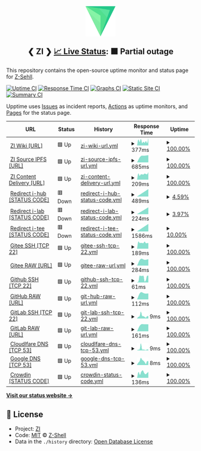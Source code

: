 <h2 align="center">
  <a href="https://github.com/z-shell/zi">
    <img src="https://github.com/z-shell/zi/raw/main/docs/images/logo.svg" alt="Logo" width="80" height="80" />
  </a>

❮ ZI ❯ [📈 Live Status](https://z-shell.github.io/status): <!--live status--> **🟧 Partial outage**

</h2>

This repository contains the open-source uptime monitor and status page for [Z-Sehll](https://github.com/z-shell).

[![Uptime CI](https://github.com/z-shell/status/workflows/Uptime%20CI/badge.svg)](https://github.com/z-shell/status/actions?query=workflow%3A%22Uptime+CI%22)
[![Response Time CI](https://github.com/z-shell/status/workflows/Response%20Time%20CI/badge.svg)](https://github.com/z-shell/status/actions?query=workflow%3A%22Response+Time+CI%22)
[![Graphs CI](https://github.com/z-shell/status/workflows/Graphs%20CI/badge.svg)](https://github.com/z-shell/status/actions?query=workflow%3A%22Graphs+CI%22)
[![Static Site CI](https://github.com/z-shell/status/workflows/Static%20Site%20CI/badge.svg)](https://github.com/z-shell/status/actions?query=workflow%3A%22Static+Site+CI%22)
[![Summary CI](https://github.com/z-shell/status/workflows/Summary%20CI/badge.svg)](https://github.com/z-shell/uptime-status/actions?query=workflow%3A%22Summary+CI%22)

Upptime uses [Issues](https://github.com/z-shell/status/issues) as incident reports, [Actions](https://github.com/z-shell/status/actions) as uptime monitors, and [Pages](https://status.zshell.dev) for the status page.

<!--start: status pages-->
<!-- This summary is generated by Upptime (https://github.com/upptime/upptime) -->
<!-- Do not edit this manually, your changes will be overwritten -->
<!-- prettier-ignore -->
| URL | Status | History | Response Time | Uptime |
| --- | ------ | ------- | ------------- | ------ |
| <img alt="" src="https://favicons.githubusercontent.com/z-shell.pages.dev" height="13"> [ZI Wiki [URL]](https://z-shell.pages.dev) | 🟩 Up | [zi-wiki-url.yml](https://github.com/z-shell/status/commits/HEAD/history/zi-wiki-url.yml) | <details><summary><img alt="Response time graph" src="./graphs/zi-wiki-url/response-time-week.png" height="20"> 377ms</summary><br><a href="https://status.zshell.dev/history/zi-wiki-url"><img alt="Response time 377" src="https://img.shields.io/endpoint?url=https%3A%2F%2Fraw.githubusercontent.com%2Fz-shell%2Fstatus%2FHEAD%2Fapi%2Fzi-wiki-url%2Fresponse-time.json"></a><br><a href="https://status.zshell.dev/history/zi-wiki-url"><img alt="24-hour response time 377" src="https://img.shields.io/endpoint?url=https%3A%2F%2Fraw.githubusercontent.com%2Fz-shell%2Fstatus%2FHEAD%2Fapi%2Fzi-wiki-url%2Fresponse-time-day.json"></a><br><a href="https://status.zshell.dev/history/zi-wiki-url"><img alt="7-day response time 377" src="https://img.shields.io/endpoint?url=https%3A%2F%2Fraw.githubusercontent.com%2Fz-shell%2Fstatus%2FHEAD%2Fapi%2Fzi-wiki-url%2Fresponse-time-week.json"></a><br><a href="https://status.zshell.dev/history/zi-wiki-url"><img alt="30-day response time 377" src="https://img.shields.io/endpoint?url=https%3A%2F%2Fraw.githubusercontent.com%2Fz-shell%2Fstatus%2FHEAD%2Fapi%2Fzi-wiki-url%2Fresponse-time-month.json"></a><br><a href="https://status.zshell.dev/history/zi-wiki-url"><img alt="1-year response time 377" src="https://img.shields.io/endpoint?url=https%3A%2F%2Fraw.githubusercontent.com%2Fz-shell%2Fstatus%2FHEAD%2Fapi%2Fzi-wiki-url%2Fresponse-time-year.json"></a></details> | <details><summary><a href="https://status.zshell.dev/history/zi-wiki-url">100.00%</a></summary><a href="https://status.zshell.dev/history/zi-wiki-url"><img alt="All-time uptime 100.00%" src="https://img.shields.io/endpoint?url=https%3A%2F%2Fraw.githubusercontent.com%2Fz-shell%2Fstatus%2FHEAD%2Fapi%2Fzi-wiki-url%2Fuptime.json"></a><br><a href="https://status.zshell.dev/history/zi-wiki-url"><img alt="24-hour uptime 100.00%" src="https://img.shields.io/endpoint?url=https%3A%2F%2Fraw.githubusercontent.com%2Fz-shell%2Fstatus%2FHEAD%2Fapi%2Fzi-wiki-url%2Fuptime-day.json"></a><br><a href="https://status.zshell.dev/history/zi-wiki-url"><img alt="7-day uptime 100.00%" src="https://img.shields.io/endpoint?url=https%3A%2F%2Fraw.githubusercontent.com%2Fz-shell%2Fstatus%2FHEAD%2Fapi%2Fzi-wiki-url%2Fuptime-week.json"></a><br><a href="https://status.zshell.dev/history/zi-wiki-url"><img alt="30-day uptime 100.00%" src="https://img.shields.io/endpoint?url=https%3A%2F%2Fraw.githubusercontent.com%2Fz-shell%2Fstatus%2FHEAD%2Fapi%2Fzi-wiki-url%2Fuptime-month.json"></a><br><a href="https://status.zshell.dev/history/zi-wiki-url"><img alt="1-year uptime 100.00%" src="https://img.shields.io/endpoint?url=https%3A%2F%2Fraw.githubusercontent.com%2Fz-shell%2Fstatus%2FHEAD%2Fapi%2Fzi-wiki-url%2Fuptime-year.json"></a></details>
| <img alt="" src="https://favicons.githubusercontent.com/zi-src.on.fleek.co" height="13"> [ZI Source IPFS [URL]](https://zi-src.on.fleek.co) | 🟩 Up | [zi-source-ipfs-url.yml](https://github.com/z-shell/status/commits/HEAD/history/zi-source-ipfs-url.yml) | <details><summary><img alt="Response time graph" src="./graphs/zi-source-ipfs-url/response-time-week.png" height="20"> 685ms</summary><br><a href="https://status.zshell.dev/history/zi-source-ipfs-url"><img alt="Response time 685" src="https://img.shields.io/endpoint?url=https%3A%2F%2Fraw.githubusercontent.com%2Fz-shell%2Fstatus%2FHEAD%2Fapi%2Fzi-source-ipfs-url%2Fresponse-time.json"></a><br><a href="https://status.zshell.dev/history/zi-source-ipfs-url"><img alt="24-hour response time 685" src="https://img.shields.io/endpoint?url=https%3A%2F%2Fraw.githubusercontent.com%2Fz-shell%2Fstatus%2FHEAD%2Fapi%2Fzi-source-ipfs-url%2Fresponse-time-day.json"></a><br><a href="https://status.zshell.dev/history/zi-source-ipfs-url"><img alt="7-day response time 685" src="https://img.shields.io/endpoint?url=https%3A%2F%2Fraw.githubusercontent.com%2Fz-shell%2Fstatus%2FHEAD%2Fapi%2Fzi-source-ipfs-url%2Fresponse-time-week.json"></a><br><a href="https://status.zshell.dev/history/zi-source-ipfs-url"><img alt="30-day response time 685" src="https://img.shields.io/endpoint?url=https%3A%2F%2Fraw.githubusercontent.com%2Fz-shell%2Fstatus%2FHEAD%2Fapi%2Fzi-source-ipfs-url%2Fresponse-time-month.json"></a><br><a href="https://status.zshell.dev/history/zi-source-ipfs-url"><img alt="1-year response time 685" src="https://img.shields.io/endpoint?url=https%3A%2F%2Fraw.githubusercontent.com%2Fz-shell%2Fstatus%2FHEAD%2Fapi%2Fzi-source-ipfs-url%2Fresponse-time-year.json"></a></details> | <details><summary><a href="https://status.zshell.dev/history/zi-source-ipfs-url">100.00%</a></summary><a href="https://status.zshell.dev/history/zi-source-ipfs-url"><img alt="All-time uptime 100.00%" src="https://img.shields.io/endpoint?url=https%3A%2F%2Fraw.githubusercontent.com%2Fz-shell%2Fstatus%2FHEAD%2Fapi%2Fzi-source-ipfs-url%2Fuptime.json"></a><br><a href="https://status.zshell.dev/history/zi-source-ipfs-url"><img alt="24-hour uptime 100.00%" src="https://img.shields.io/endpoint?url=https%3A%2F%2Fraw.githubusercontent.com%2Fz-shell%2Fstatus%2FHEAD%2Fapi%2Fzi-source-ipfs-url%2Fuptime-day.json"></a><br><a href="https://status.zshell.dev/history/zi-source-ipfs-url"><img alt="7-day uptime 100.00%" src="https://img.shields.io/endpoint?url=https%3A%2F%2Fraw.githubusercontent.com%2Fz-shell%2Fstatus%2FHEAD%2Fapi%2Fzi-source-ipfs-url%2Fuptime-week.json"></a><br><a href="https://status.zshell.dev/history/zi-source-ipfs-url"><img alt="30-day uptime 100.00%" src="https://img.shields.io/endpoint?url=https%3A%2F%2Fraw.githubusercontent.com%2Fz-shell%2Fstatus%2FHEAD%2Fapi%2Fzi-source-ipfs-url%2Fuptime-month.json"></a><br><a href="https://status.zshell.dev/history/zi-source-ipfs-url"><img alt="1-year uptime 100.00%" src="https://img.shields.io/endpoint?url=https%3A%2F%2Fraw.githubusercontent.com%2Fz-shell%2Fstatus%2FHEAD%2Fapi%2Fzi-source-ipfs-url%2Fuptime-year.json"></a></details>
| <img alt="" src="https://favicons.githubusercontent.com/cdn.digitalclouds.dev" height="13"> [ZI Content Delivery [URL]](https://cdn.digitalclouds.dev/fa/js/all.js) | 🟩 Up | [zi-content-delivery-url.yml](https://github.com/z-shell/status/commits/HEAD/history/zi-content-delivery-url.yml) | <details><summary><img alt="Response time graph" src="./graphs/zi-content-delivery-url/response-time-week.png" height="20"> 209ms</summary><br><a href="https://status.zshell.dev/history/zi-content-delivery-url"><img alt="Response time 209" src="https://img.shields.io/endpoint?url=https%3A%2F%2Fraw.githubusercontent.com%2Fz-shell%2Fstatus%2FHEAD%2Fapi%2Fzi-content-delivery-url%2Fresponse-time.json"></a><br><a href="https://status.zshell.dev/history/zi-content-delivery-url"><img alt="24-hour response time 209" src="https://img.shields.io/endpoint?url=https%3A%2F%2Fraw.githubusercontent.com%2Fz-shell%2Fstatus%2FHEAD%2Fapi%2Fzi-content-delivery-url%2Fresponse-time-day.json"></a><br><a href="https://status.zshell.dev/history/zi-content-delivery-url"><img alt="7-day response time 209" src="https://img.shields.io/endpoint?url=https%3A%2F%2Fraw.githubusercontent.com%2Fz-shell%2Fstatus%2FHEAD%2Fapi%2Fzi-content-delivery-url%2Fresponse-time-week.json"></a><br><a href="https://status.zshell.dev/history/zi-content-delivery-url"><img alt="30-day response time 209" src="https://img.shields.io/endpoint?url=https%3A%2F%2Fraw.githubusercontent.com%2Fz-shell%2Fstatus%2FHEAD%2Fapi%2Fzi-content-delivery-url%2Fresponse-time-month.json"></a><br><a href="https://status.zshell.dev/history/zi-content-delivery-url"><img alt="1-year response time 209" src="https://img.shields.io/endpoint?url=https%3A%2F%2Fraw.githubusercontent.com%2Fz-shell%2Fstatus%2FHEAD%2Fapi%2Fzi-content-delivery-url%2Fresponse-time-year.json"></a></details> | <details><summary><a href="https://status.zshell.dev/history/zi-content-delivery-url">100.00%</a></summary><a href="https://status.zshell.dev/history/zi-content-delivery-url"><img alt="All-time uptime 100.00%" src="https://img.shields.io/endpoint?url=https%3A%2F%2Fraw.githubusercontent.com%2Fz-shell%2Fstatus%2FHEAD%2Fapi%2Fzi-content-delivery-url%2Fuptime.json"></a><br><a href="https://status.zshell.dev/history/zi-content-delivery-url"><img alt="24-hour uptime 100.00%" src="https://img.shields.io/endpoint?url=https%3A%2F%2Fraw.githubusercontent.com%2Fz-shell%2Fstatus%2FHEAD%2Fapi%2Fzi-content-delivery-url%2Fuptime-day.json"></a><br><a href="https://status.zshell.dev/history/zi-content-delivery-url"><img alt="7-day uptime 100.00%" src="https://img.shields.io/endpoint?url=https%3A%2F%2Fraw.githubusercontent.com%2Fz-shell%2Fstatus%2FHEAD%2Fapi%2Fzi-content-delivery-url%2Fuptime-week.json"></a><br><a href="https://status.zshell.dev/history/zi-content-delivery-url"><img alt="30-day uptime 100.00%" src="https://img.shields.io/endpoint?url=https%3A%2F%2Fraw.githubusercontent.com%2Fz-shell%2Fstatus%2FHEAD%2Fapi%2Fzi-content-delivery-url%2Fuptime-month.json"></a><br><a href="https://status.zshell.dev/history/zi-content-delivery-url"><img alt="1-year uptime 100.00%" src="https://img.shields.io/endpoint?url=https%3A%2F%2Fraw.githubusercontent.com%2Fz-shell%2Fstatus%2FHEAD%2Fapi%2Fzi-content-delivery-url%2Fuptime-year.json"></a></details>
| <img alt="" src="https://favicons.githubusercontent.com/z-shell.pages.dev" height="13"> [Redirect i-hub [STATUS CODE]](https://z-shell.pages.dev/i-hub) | 🟥 Down | [redirect-i-hub-status-code.yml](https://github.com/z-shell/status/commits/HEAD/history/redirect-i-hub-status-code.yml) | <details><summary><img alt="Response time graph" src="./graphs/redirect-i-hub-status-code/response-time-week.png" height="20"> 489ms</summary><br><a href="https://status.zshell.dev/history/redirect-i-hub-status-code"><img alt="Response time 489" src="https://img.shields.io/endpoint?url=https%3A%2F%2Fraw.githubusercontent.com%2Fz-shell%2Fstatus%2FHEAD%2Fapi%2Fredirect-i-hub-status-code%2Fresponse-time.json"></a><br><a href="https://status.zshell.dev/history/redirect-i-hub-status-code"><img alt="24-hour response time 489" src="https://img.shields.io/endpoint?url=https%3A%2F%2Fraw.githubusercontent.com%2Fz-shell%2Fstatus%2FHEAD%2Fapi%2Fredirect-i-hub-status-code%2Fresponse-time-day.json"></a><br><a href="https://status.zshell.dev/history/redirect-i-hub-status-code"><img alt="7-day response time 489" src="https://img.shields.io/endpoint?url=https%3A%2F%2Fraw.githubusercontent.com%2Fz-shell%2Fstatus%2FHEAD%2Fapi%2Fredirect-i-hub-status-code%2Fresponse-time-week.json"></a><br><a href="https://status.zshell.dev/history/redirect-i-hub-status-code"><img alt="30-day response time 489" src="https://img.shields.io/endpoint?url=https%3A%2F%2Fraw.githubusercontent.com%2Fz-shell%2Fstatus%2FHEAD%2Fapi%2Fredirect-i-hub-status-code%2Fresponse-time-month.json"></a><br><a href="https://status.zshell.dev/history/redirect-i-hub-status-code"><img alt="1-year response time 489" src="https://img.shields.io/endpoint?url=https%3A%2F%2Fraw.githubusercontent.com%2Fz-shell%2Fstatus%2FHEAD%2Fapi%2Fredirect-i-hub-status-code%2Fresponse-time-year.json"></a></details> | <details><summary><a href="https://status.zshell.dev/history/redirect-i-hub-status-code">4.59%</a></summary><a href="https://status.zshell.dev/history/redirect-i-hub-status-code"><img alt="All-time uptime 4.59%" src="https://img.shields.io/endpoint?url=https%3A%2F%2Fraw.githubusercontent.com%2Fz-shell%2Fstatus%2FHEAD%2Fapi%2Fredirect-i-hub-status-code%2Fuptime.json"></a><br><a href="https://status.zshell.dev/history/redirect-i-hub-status-code"><img alt="24-hour uptime 4.59%" src="https://img.shields.io/endpoint?url=https%3A%2F%2Fraw.githubusercontent.com%2Fz-shell%2Fstatus%2FHEAD%2Fapi%2Fredirect-i-hub-status-code%2Fuptime-day.json"></a><br><a href="https://status.zshell.dev/history/redirect-i-hub-status-code"><img alt="7-day uptime 4.59%" src="https://img.shields.io/endpoint?url=https%3A%2F%2Fraw.githubusercontent.com%2Fz-shell%2Fstatus%2FHEAD%2Fapi%2Fredirect-i-hub-status-code%2Fuptime-week.json"></a><br><a href="https://status.zshell.dev/history/redirect-i-hub-status-code"><img alt="30-day uptime 4.59%" src="https://img.shields.io/endpoint?url=https%3A%2F%2Fraw.githubusercontent.com%2Fz-shell%2Fstatus%2FHEAD%2Fapi%2Fredirect-i-hub-status-code%2Fuptime-month.json"></a><br><a href="https://status.zshell.dev/history/redirect-i-hub-status-code"><img alt="1-year uptime 4.59%" src="https://img.shields.io/endpoint?url=https%3A%2F%2Fraw.githubusercontent.com%2Fz-shell%2Fstatus%2FHEAD%2Fapi%2Fredirect-i-hub-status-code%2Fuptime-year.json"></a></details>
| <img alt="" src="https://favicons.githubusercontent.com/z-shell.pages.dev" height="13"> [Redirect i-lab [STATUS CODE]](https://z-shell.pages.dev/i-lab) | 🟥 Down | [redirect-i-lab-status-code.yml](https://github.com/z-shell/status/commits/HEAD/history/redirect-i-lab-status-code.yml) | <details><summary><img alt="Response time graph" src="./graphs/redirect-i-lab-status-code/response-time-week.png" height="20"> 224ms</summary><br><a href="https://status.zshell.dev/history/redirect-i-lab-status-code"><img alt="Response time 224" src="https://img.shields.io/endpoint?url=https%3A%2F%2Fraw.githubusercontent.com%2Fz-shell%2Fstatus%2FHEAD%2Fapi%2Fredirect-i-lab-status-code%2Fresponse-time.json"></a><br><a href="https://status.zshell.dev/history/redirect-i-lab-status-code"><img alt="24-hour response time 224" src="https://img.shields.io/endpoint?url=https%3A%2F%2Fraw.githubusercontent.com%2Fz-shell%2Fstatus%2FHEAD%2Fapi%2Fredirect-i-lab-status-code%2Fresponse-time-day.json"></a><br><a href="https://status.zshell.dev/history/redirect-i-lab-status-code"><img alt="7-day response time 224" src="https://img.shields.io/endpoint?url=https%3A%2F%2Fraw.githubusercontent.com%2Fz-shell%2Fstatus%2FHEAD%2Fapi%2Fredirect-i-lab-status-code%2Fresponse-time-week.json"></a><br><a href="https://status.zshell.dev/history/redirect-i-lab-status-code"><img alt="30-day response time 224" src="https://img.shields.io/endpoint?url=https%3A%2F%2Fraw.githubusercontent.com%2Fz-shell%2Fstatus%2FHEAD%2Fapi%2Fredirect-i-lab-status-code%2Fresponse-time-month.json"></a><br><a href="https://status.zshell.dev/history/redirect-i-lab-status-code"><img alt="1-year response time 224" src="https://img.shields.io/endpoint?url=https%3A%2F%2Fraw.githubusercontent.com%2Fz-shell%2Fstatus%2FHEAD%2Fapi%2Fredirect-i-lab-status-code%2Fresponse-time-year.json"></a></details> | <details><summary><a href="https://status.zshell.dev/history/redirect-i-lab-status-code">3.97%</a></summary><a href="https://status.zshell.dev/history/redirect-i-lab-status-code"><img alt="All-time uptime 3.97%" src="https://img.shields.io/endpoint?url=https%3A%2F%2Fraw.githubusercontent.com%2Fz-shell%2Fstatus%2FHEAD%2Fapi%2Fredirect-i-lab-status-code%2Fuptime.json"></a><br><a href="https://status.zshell.dev/history/redirect-i-lab-status-code"><img alt="24-hour uptime 3.97%" src="https://img.shields.io/endpoint?url=https%3A%2F%2Fraw.githubusercontent.com%2Fz-shell%2Fstatus%2FHEAD%2Fapi%2Fredirect-i-lab-status-code%2Fuptime-day.json"></a><br><a href="https://status.zshell.dev/history/redirect-i-lab-status-code"><img alt="7-day uptime 3.97%" src="https://img.shields.io/endpoint?url=https%3A%2F%2Fraw.githubusercontent.com%2Fz-shell%2Fstatus%2FHEAD%2Fapi%2Fredirect-i-lab-status-code%2Fuptime-week.json"></a><br><a href="https://status.zshell.dev/history/redirect-i-lab-status-code"><img alt="30-day uptime 3.97%" src="https://img.shields.io/endpoint?url=https%3A%2F%2Fraw.githubusercontent.com%2Fz-shell%2Fstatus%2FHEAD%2Fapi%2Fredirect-i-lab-status-code%2Fuptime-month.json"></a><br><a href="https://status.zshell.dev/history/redirect-i-lab-status-code"><img alt="1-year uptime 3.97%" src="https://img.shields.io/endpoint?url=https%3A%2F%2Fraw.githubusercontent.com%2Fz-shell%2Fstatus%2FHEAD%2Fapi%2Fredirect-i-lab-status-code%2Fuptime-year.json"></a></details>
| <img alt="" src="https://favicons.githubusercontent.com/z-shell.pages.dev" height="13"> [Redirect i-tee [STATUS CODE]](https://z-shell.pages.dev/i-tee) | 🟥 Down | [redirect-i-tee-status-code.yml](https://github.com/z-shell/status/commits/HEAD/history/redirect-i-tee-status-code.yml) | <details><summary><img alt="Response time graph" src="./graphs/redirect-i-tee-status-code/response-time-week.png" height="20"> 1586ms</summary><br><a href="https://status.zshell.dev/history/redirect-i-tee-status-code"><img alt="Response time 1586" src="https://img.shields.io/endpoint?url=https%3A%2F%2Fraw.githubusercontent.com%2Fz-shell%2Fstatus%2FHEAD%2Fapi%2Fredirect-i-tee-status-code%2Fresponse-time.json"></a><br><a href="https://status.zshell.dev/history/redirect-i-tee-status-code"><img alt="24-hour response time 1586" src="https://img.shields.io/endpoint?url=https%3A%2F%2Fraw.githubusercontent.com%2Fz-shell%2Fstatus%2FHEAD%2Fapi%2Fredirect-i-tee-status-code%2Fresponse-time-day.json"></a><br><a href="https://status.zshell.dev/history/redirect-i-tee-status-code"><img alt="7-day response time 1586" src="https://img.shields.io/endpoint?url=https%3A%2F%2Fraw.githubusercontent.com%2Fz-shell%2Fstatus%2FHEAD%2Fapi%2Fredirect-i-tee-status-code%2Fresponse-time-week.json"></a><br><a href="https://status.zshell.dev/history/redirect-i-tee-status-code"><img alt="30-day response time 1586" src="https://img.shields.io/endpoint?url=https%3A%2F%2Fraw.githubusercontent.com%2Fz-shell%2Fstatus%2FHEAD%2Fapi%2Fredirect-i-tee-status-code%2Fresponse-time-month.json"></a><br><a href="https://status.zshell.dev/history/redirect-i-tee-status-code"><img alt="1-year response time 1586" src="https://img.shields.io/endpoint?url=https%3A%2F%2Fraw.githubusercontent.com%2Fz-shell%2Fstatus%2FHEAD%2Fapi%2Fredirect-i-tee-status-code%2Fresponse-time-year.json"></a></details> | <details><summary><a href="https://status.zshell.dev/history/redirect-i-tee-status-code">10.00%</a></summary><a href="https://status.zshell.dev/history/redirect-i-tee-status-code"><img alt="All-time uptime 10.00%" src="https://img.shields.io/endpoint?url=https%3A%2F%2Fraw.githubusercontent.com%2Fz-shell%2Fstatus%2FHEAD%2Fapi%2Fredirect-i-tee-status-code%2Fuptime.json"></a><br><a href="https://status.zshell.dev/history/redirect-i-tee-status-code"><img alt="24-hour uptime 10.00%" src="https://img.shields.io/endpoint?url=https%3A%2F%2Fraw.githubusercontent.com%2Fz-shell%2Fstatus%2FHEAD%2Fapi%2Fredirect-i-tee-status-code%2Fuptime-day.json"></a><br><a href="https://status.zshell.dev/history/redirect-i-tee-status-code"><img alt="7-day uptime 10.00%" src="https://img.shields.io/endpoint?url=https%3A%2F%2Fraw.githubusercontent.com%2Fz-shell%2Fstatus%2FHEAD%2Fapi%2Fredirect-i-tee-status-code%2Fuptime-week.json"></a><br><a href="https://status.zshell.dev/history/redirect-i-tee-status-code"><img alt="30-day uptime 10.00%" src="https://img.shields.io/endpoint?url=https%3A%2F%2Fraw.githubusercontent.com%2Fz-shell%2Fstatus%2FHEAD%2Fapi%2Fredirect-i-tee-status-code%2Fuptime-month.json"></a><br><a href="https://status.zshell.dev/history/redirect-i-tee-status-code"><img alt="1-year uptime 10.00%" src="https://img.shields.io/endpoint?url=https%3A%2F%2Fraw.githubusercontent.com%2Fz-shell%2Fstatus%2FHEAD%2Fapi%2Fredirect-i-tee-status-code%2Fuptime-year.json"></a></details>
| <img alt="" src="https://favicons.githubusercontent.com/null" height="13"> [Gitee SSH [TCP 22]](gitee.com) | 🟩 Up | [gitee-ssh-tcp-22.yml](https://github.com/z-shell/status/commits/HEAD/history/gitee-ssh-tcp-22.yml) | <details><summary><img alt="Response time graph" src="./graphs/gitee-ssh-tcp-22/response-time-week.png" height="20"> 189ms</summary><br><a href="https://status.zshell.dev/history/gitee-ssh-tcp-22"><img alt="Response time 189" src="https://img.shields.io/endpoint?url=https%3A%2F%2Fraw.githubusercontent.com%2Fz-shell%2Fstatus%2FHEAD%2Fapi%2Fgitee-ssh-tcp-22%2Fresponse-time.json"></a><br><a href="https://status.zshell.dev/history/gitee-ssh-tcp-22"><img alt="24-hour response time 189" src="https://img.shields.io/endpoint?url=https%3A%2F%2Fraw.githubusercontent.com%2Fz-shell%2Fstatus%2FHEAD%2Fapi%2Fgitee-ssh-tcp-22%2Fresponse-time-day.json"></a><br><a href="https://status.zshell.dev/history/gitee-ssh-tcp-22"><img alt="7-day response time 189" src="https://img.shields.io/endpoint?url=https%3A%2F%2Fraw.githubusercontent.com%2Fz-shell%2Fstatus%2FHEAD%2Fapi%2Fgitee-ssh-tcp-22%2Fresponse-time-week.json"></a><br><a href="https://status.zshell.dev/history/gitee-ssh-tcp-22"><img alt="30-day response time 189" src="https://img.shields.io/endpoint?url=https%3A%2F%2Fraw.githubusercontent.com%2Fz-shell%2Fstatus%2FHEAD%2Fapi%2Fgitee-ssh-tcp-22%2Fresponse-time-month.json"></a><br><a href="https://status.zshell.dev/history/gitee-ssh-tcp-22"><img alt="1-year response time 189" src="https://img.shields.io/endpoint?url=https%3A%2F%2Fraw.githubusercontent.com%2Fz-shell%2Fstatus%2FHEAD%2Fapi%2Fgitee-ssh-tcp-22%2Fresponse-time-year.json"></a></details> | <details><summary><a href="https://status.zshell.dev/history/gitee-ssh-tcp-22">100.00%</a></summary><a href="https://status.zshell.dev/history/gitee-ssh-tcp-22"><img alt="All-time uptime 100.00%" src="https://img.shields.io/endpoint?url=https%3A%2F%2Fraw.githubusercontent.com%2Fz-shell%2Fstatus%2FHEAD%2Fapi%2Fgitee-ssh-tcp-22%2Fuptime.json"></a><br><a href="https://status.zshell.dev/history/gitee-ssh-tcp-22"><img alt="24-hour uptime 100.00%" src="https://img.shields.io/endpoint?url=https%3A%2F%2Fraw.githubusercontent.com%2Fz-shell%2Fstatus%2FHEAD%2Fapi%2Fgitee-ssh-tcp-22%2Fuptime-day.json"></a><br><a href="https://status.zshell.dev/history/gitee-ssh-tcp-22"><img alt="7-day uptime 100.00%" src="https://img.shields.io/endpoint?url=https%3A%2F%2Fraw.githubusercontent.com%2Fz-shell%2Fstatus%2FHEAD%2Fapi%2Fgitee-ssh-tcp-22%2Fuptime-week.json"></a><br><a href="https://status.zshell.dev/history/gitee-ssh-tcp-22"><img alt="30-day uptime 100.00%" src="https://img.shields.io/endpoint?url=https%3A%2F%2Fraw.githubusercontent.com%2Fz-shell%2Fstatus%2FHEAD%2Fapi%2Fgitee-ssh-tcp-22%2Fuptime-month.json"></a><br><a href="https://status.zshell.dev/history/gitee-ssh-tcp-22"><img alt="1-year uptime 100.00%" src="https://img.shields.io/endpoint?url=https%3A%2F%2Fraw.githubusercontent.com%2Fz-shell%2Fstatus%2FHEAD%2Fapi%2Fgitee-ssh-tcp-22%2Fuptime-year.json"></a></details>
| <img alt="" src="https://favicons.githubusercontent.com/gitee.com" height="13"> [Gitee RAW [URL]](https://gitee.com/z-shell/zi-src/raw/main/lib/sh/install.sh) | 🟩 Up | [gitee-raw-url.yml](https://github.com/z-shell/status/commits/HEAD/history/gitee-raw-url.yml) | <details><summary><img alt="Response time graph" src="./graphs/gitee-raw-url/response-time-week.png" height="20"> 284ms</summary><br><a href="https://status.zshell.dev/history/gitee-raw-url"><img alt="Response time 284" src="https://img.shields.io/endpoint?url=https%3A%2F%2Fraw.githubusercontent.com%2Fz-shell%2Fstatus%2FHEAD%2Fapi%2Fgitee-raw-url%2Fresponse-time.json"></a><br><a href="https://status.zshell.dev/history/gitee-raw-url"><img alt="24-hour response time 284" src="https://img.shields.io/endpoint?url=https%3A%2F%2Fraw.githubusercontent.com%2Fz-shell%2Fstatus%2FHEAD%2Fapi%2Fgitee-raw-url%2Fresponse-time-day.json"></a><br><a href="https://status.zshell.dev/history/gitee-raw-url"><img alt="7-day response time 284" src="https://img.shields.io/endpoint?url=https%3A%2F%2Fraw.githubusercontent.com%2Fz-shell%2Fstatus%2FHEAD%2Fapi%2Fgitee-raw-url%2Fresponse-time-week.json"></a><br><a href="https://status.zshell.dev/history/gitee-raw-url"><img alt="30-day response time 284" src="https://img.shields.io/endpoint?url=https%3A%2F%2Fraw.githubusercontent.com%2Fz-shell%2Fstatus%2FHEAD%2Fapi%2Fgitee-raw-url%2Fresponse-time-month.json"></a><br><a href="https://status.zshell.dev/history/gitee-raw-url"><img alt="1-year response time 284" src="https://img.shields.io/endpoint?url=https%3A%2F%2Fraw.githubusercontent.com%2Fz-shell%2Fstatus%2FHEAD%2Fapi%2Fgitee-raw-url%2Fresponse-time-year.json"></a></details> | <details><summary><a href="https://status.zshell.dev/history/gitee-raw-url">100.00%</a></summary><a href="https://status.zshell.dev/history/gitee-raw-url"><img alt="All-time uptime 100.00%" src="https://img.shields.io/endpoint?url=https%3A%2F%2Fraw.githubusercontent.com%2Fz-shell%2Fstatus%2FHEAD%2Fapi%2Fgitee-raw-url%2Fuptime.json"></a><br><a href="https://status.zshell.dev/history/gitee-raw-url"><img alt="24-hour uptime 100.00%" src="https://img.shields.io/endpoint?url=https%3A%2F%2Fraw.githubusercontent.com%2Fz-shell%2Fstatus%2FHEAD%2Fapi%2Fgitee-raw-url%2Fuptime-day.json"></a><br><a href="https://status.zshell.dev/history/gitee-raw-url"><img alt="7-day uptime 100.00%" src="https://img.shields.io/endpoint?url=https%3A%2F%2Fraw.githubusercontent.com%2Fz-shell%2Fstatus%2FHEAD%2Fapi%2Fgitee-raw-url%2Fuptime-week.json"></a><br><a href="https://status.zshell.dev/history/gitee-raw-url"><img alt="30-day uptime 100.00%" src="https://img.shields.io/endpoint?url=https%3A%2F%2Fraw.githubusercontent.com%2Fz-shell%2Fstatus%2FHEAD%2Fapi%2Fgitee-raw-url%2Fuptime-month.json"></a><br><a href="https://status.zshell.dev/history/gitee-raw-url"><img alt="1-year uptime 100.00%" src="https://img.shields.io/endpoint?url=https%3A%2F%2Fraw.githubusercontent.com%2Fz-shell%2Fstatus%2FHEAD%2Fapi%2Fgitee-raw-url%2Fuptime-year.json"></a></details>
| <img alt="" src="https://favicons.githubusercontent.com/null" height="13"> [Github SSH [TCP 22]](github.com) | 🟩 Up | [github-ssh-tcp-22.yml](https://github.com/z-shell/status/commits/HEAD/history/github-ssh-tcp-22.yml) | <details><summary><img alt="Response time graph" src="./graphs/github-ssh-tcp-22/response-time-week.png" height="20"> 61ms</summary><br><a href="https://status.zshell.dev/history/github-ssh-tcp-22"><img alt="Response time 61" src="https://img.shields.io/endpoint?url=https%3A%2F%2Fraw.githubusercontent.com%2Fz-shell%2Fstatus%2FHEAD%2Fapi%2Fgithub-ssh-tcp-22%2Fresponse-time.json"></a><br><a href="https://status.zshell.dev/history/github-ssh-tcp-22"><img alt="24-hour response time 61" src="https://img.shields.io/endpoint?url=https%3A%2F%2Fraw.githubusercontent.com%2Fz-shell%2Fstatus%2FHEAD%2Fapi%2Fgithub-ssh-tcp-22%2Fresponse-time-day.json"></a><br><a href="https://status.zshell.dev/history/github-ssh-tcp-22"><img alt="7-day response time 61" src="https://img.shields.io/endpoint?url=https%3A%2F%2Fraw.githubusercontent.com%2Fz-shell%2Fstatus%2FHEAD%2Fapi%2Fgithub-ssh-tcp-22%2Fresponse-time-week.json"></a><br><a href="https://status.zshell.dev/history/github-ssh-tcp-22"><img alt="30-day response time 61" src="https://img.shields.io/endpoint?url=https%3A%2F%2Fraw.githubusercontent.com%2Fz-shell%2Fstatus%2FHEAD%2Fapi%2Fgithub-ssh-tcp-22%2Fresponse-time-month.json"></a><br><a href="https://status.zshell.dev/history/github-ssh-tcp-22"><img alt="1-year response time 61" src="https://img.shields.io/endpoint?url=https%3A%2F%2Fraw.githubusercontent.com%2Fz-shell%2Fstatus%2FHEAD%2Fapi%2Fgithub-ssh-tcp-22%2Fresponse-time-year.json"></a></details> | <details><summary><a href="https://status.zshell.dev/history/github-ssh-tcp-22">100.00%</a></summary><a href="https://status.zshell.dev/history/github-ssh-tcp-22"><img alt="All-time uptime 100.00%" src="https://img.shields.io/endpoint?url=https%3A%2F%2Fraw.githubusercontent.com%2Fz-shell%2Fstatus%2FHEAD%2Fapi%2Fgithub-ssh-tcp-22%2Fuptime.json"></a><br><a href="https://status.zshell.dev/history/github-ssh-tcp-22"><img alt="24-hour uptime 100.00%" src="https://img.shields.io/endpoint?url=https%3A%2F%2Fraw.githubusercontent.com%2Fz-shell%2Fstatus%2FHEAD%2Fapi%2Fgithub-ssh-tcp-22%2Fuptime-day.json"></a><br><a href="https://status.zshell.dev/history/github-ssh-tcp-22"><img alt="7-day uptime 100.00%" src="https://img.shields.io/endpoint?url=https%3A%2F%2Fraw.githubusercontent.com%2Fz-shell%2Fstatus%2FHEAD%2Fapi%2Fgithub-ssh-tcp-22%2Fuptime-week.json"></a><br><a href="https://status.zshell.dev/history/github-ssh-tcp-22"><img alt="30-day uptime 100.00%" src="https://img.shields.io/endpoint?url=https%3A%2F%2Fraw.githubusercontent.com%2Fz-shell%2Fstatus%2FHEAD%2Fapi%2Fgithub-ssh-tcp-22%2Fuptime-month.json"></a><br><a href="https://status.zshell.dev/history/github-ssh-tcp-22"><img alt="1-year uptime 100.00%" src="https://img.shields.io/endpoint?url=https%3A%2F%2Fraw.githubusercontent.com%2Fz-shell%2Fstatus%2FHEAD%2Fapi%2Fgithub-ssh-tcp-22%2Fuptime-year.json"></a></details>
| <img alt="" src="https://favicons.githubusercontent.com/raw.githubusercontent.com" height="13"> [GitHub RAW [URL]](https://raw.githubusercontent.com/z-shell/zi/main/docs/README.md) | 🟩 Up | [git-hub-raw-url.yml](https://github.com/z-shell/status/commits/HEAD/history/git-hub-raw-url.yml) | <details><summary><img alt="Response time graph" src="./graphs/git-hub-raw-url/response-time-week.png" height="20"> 112ms</summary><br><a href="https://status.zshell.dev/history/git-hub-raw-url"><img alt="Response time 112" src="https://img.shields.io/endpoint?url=https%3A%2F%2Fraw.githubusercontent.com%2Fz-shell%2Fstatus%2FHEAD%2Fapi%2Fgit-hub-raw-url%2Fresponse-time.json"></a><br><a href="https://status.zshell.dev/history/git-hub-raw-url"><img alt="24-hour response time 112" src="https://img.shields.io/endpoint?url=https%3A%2F%2Fraw.githubusercontent.com%2Fz-shell%2Fstatus%2FHEAD%2Fapi%2Fgit-hub-raw-url%2Fresponse-time-day.json"></a><br><a href="https://status.zshell.dev/history/git-hub-raw-url"><img alt="7-day response time 112" src="https://img.shields.io/endpoint?url=https%3A%2F%2Fraw.githubusercontent.com%2Fz-shell%2Fstatus%2FHEAD%2Fapi%2Fgit-hub-raw-url%2Fresponse-time-week.json"></a><br><a href="https://status.zshell.dev/history/git-hub-raw-url"><img alt="30-day response time 112" src="https://img.shields.io/endpoint?url=https%3A%2F%2Fraw.githubusercontent.com%2Fz-shell%2Fstatus%2FHEAD%2Fapi%2Fgit-hub-raw-url%2Fresponse-time-month.json"></a><br><a href="https://status.zshell.dev/history/git-hub-raw-url"><img alt="1-year response time 112" src="https://img.shields.io/endpoint?url=https%3A%2F%2Fraw.githubusercontent.com%2Fz-shell%2Fstatus%2FHEAD%2Fapi%2Fgit-hub-raw-url%2Fresponse-time-year.json"></a></details> | <details><summary><a href="https://status.zshell.dev/history/git-hub-raw-url">100.00%</a></summary><a href="https://status.zshell.dev/history/git-hub-raw-url"><img alt="All-time uptime 100.00%" src="https://img.shields.io/endpoint?url=https%3A%2F%2Fraw.githubusercontent.com%2Fz-shell%2Fstatus%2FHEAD%2Fapi%2Fgit-hub-raw-url%2Fuptime.json"></a><br><a href="https://status.zshell.dev/history/git-hub-raw-url"><img alt="24-hour uptime 100.00%" src="https://img.shields.io/endpoint?url=https%3A%2F%2Fraw.githubusercontent.com%2Fz-shell%2Fstatus%2FHEAD%2Fapi%2Fgit-hub-raw-url%2Fuptime-day.json"></a><br><a href="https://status.zshell.dev/history/git-hub-raw-url"><img alt="7-day uptime 100.00%" src="https://img.shields.io/endpoint?url=https%3A%2F%2Fraw.githubusercontent.com%2Fz-shell%2Fstatus%2FHEAD%2Fapi%2Fgit-hub-raw-url%2Fuptime-week.json"></a><br><a href="https://status.zshell.dev/history/git-hub-raw-url"><img alt="30-day uptime 100.00%" src="https://img.shields.io/endpoint?url=https%3A%2F%2Fraw.githubusercontent.com%2Fz-shell%2Fstatus%2FHEAD%2Fapi%2Fgit-hub-raw-url%2Fuptime-month.json"></a><br><a href="https://status.zshell.dev/history/git-hub-raw-url"><img alt="1-year uptime 100.00%" src="https://img.shields.io/endpoint?url=https%3A%2F%2Fraw.githubusercontent.com%2Fz-shell%2Fstatus%2FHEAD%2Fapi%2Fgit-hub-raw-url%2Fuptime-year.json"></a></details>
| <img alt="" src="https://favicons.githubusercontent.com/null" height="13"> [GitLab SSH [TCP 22]](gitlab.com) | 🟩 Up | [git-lab-ssh-tcp-22.yml](https://github.com/z-shell/status/commits/HEAD/history/git-lab-ssh-tcp-22.yml) | <details><summary><img alt="Response time graph" src="./graphs/git-lab-ssh-tcp-22/response-time-week.png" height="20"> 9ms</summary><br><a href="https://status.zshell.dev/history/git-lab-ssh-tcp-22"><img alt="Response time 9" src="https://img.shields.io/endpoint?url=https%3A%2F%2Fraw.githubusercontent.com%2Fz-shell%2Fstatus%2FHEAD%2Fapi%2Fgit-lab-ssh-tcp-22%2Fresponse-time.json"></a><br><a href="https://status.zshell.dev/history/git-lab-ssh-tcp-22"><img alt="24-hour response time 9" src="https://img.shields.io/endpoint?url=https%3A%2F%2Fraw.githubusercontent.com%2Fz-shell%2Fstatus%2FHEAD%2Fapi%2Fgit-lab-ssh-tcp-22%2Fresponse-time-day.json"></a><br><a href="https://status.zshell.dev/history/git-lab-ssh-tcp-22"><img alt="7-day response time 9" src="https://img.shields.io/endpoint?url=https%3A%2F%2Fraw.githubusercontent.com%2Fz-shell%2Fstatus%2FHEAD%2Fapi%2Fgit-lab-ssh-tcp-22%2Fresponse-time-week.json"></a><br><a href="https://status.zshell.dev/history/git-lab-ssh-tcp-22"><img alt="30-day response time 9" src="https://img.shields.io/endpoint?url=https%3A%2F%2Fraw.githubusercontent.com%2Fz-shell%2Fstatus%2FHEAD%2Fapi%2Fgit-lab-ssh-tcp-22%2Fresponse-time-month.json"></a><br><a href="https://status.zshell.dev/history/git-lab-ssh-tcp-22"><img alt="1-year response time 9" src="https://img.shields.io/endpoint?url=https%3A%2F%2Fraw.githubusercontent.com%2Fz-shell%2Fstatus%2FHEAD%2Fapi%2Fgit-lab-ssh-tcp-22%2Fresponse-time-year.json"></a></details> | <details><summary><a href="https://status.zshell.dev/history/git-lab-ssh-tcp-22">100.00%</a></summary><a href="https://status.zshell.dev/history/git-lab-ssh-tcp-22"><img alt="All-time uptime 100.00%" src="https://img.shields.io/endpoint?url=https%3A%2F%2Fraw.githubusercontent.com%2Fz-shell%2Fstatus%2FHEAD%2Fapi%2Fgit-lab-ssh-tcp-22%2Fuptime.json"></a><br><a href="https://status.zshell.dev/history/git-lab-ssh-tcp-22"><img alt="24-hour uptime 100.00%" src="https://img.shields.io/endpoint?url=https%3A%2F%2Fraw.githubusercontent.com%2Fz-shell%2Fstatus%2FHEAD%2Fapi%2Fgit-lab-ssh-tcp-22%2Fuptime-day.json"></a><br><a href="https://status.zshell.dev/history/git-lab-ssh-tcp-22"><img alt="7-day uptime 100.00%" src="https://img.shields.io/endpoint?url=https%3A%2F%2Fraw.githubusercontent.com%2Fz-shell%2Fstatus%2FHEAD%2Fapi%2Fgit-lab-ssh-tcp-22%2Fuptime-week.json"></a><br><a href="https://status.zshell.dev/history/git-lab-ssh-tcp-22"><img alt="30-day uptime 100.00%" src="https://img.shields.io/endpoint?url=https%3A%2F%2Fraw.githubusercontent.com%2Fz-shell%2Fstatus%2FHEAD%2Fapi%2Fgit-lab-ssh-tcp-22%2Fuptime-month.json"></a><br><a href="https://status.zshell.dev/history/git-lab-ssh-tcp-22"><img alt="1-year uptime 100.00%" src="https://img.shields.io/endpoint?url=https%3A%2F%2Fraw.githubusercontent.com%2Fz-shell%2Fstatus%2FHEAD%2Fapi%2Fgit-lab-ssh-tcp-22%2Fuptime-year.json"></a></details>
| <img alt="" src="https://favicons.githubusercontent.com/gitlab.com" height="13"> [GitLab RAW [URL]](https://gitlab.com/ss-o/zi/-/raw/main/docs/README.md) | 🟩 Up | [git-lab-raw-url.yml](https://github.com/z-shell/status/commits/HEAD/history/git-lab-raw-url.yml) | <details><summary><img alt="Response time graph" src="./graphs/git-lab-raw-url/response-time-week.png" height="20"> 161ms</summary><br><a href="https://status.zshell.dev/history/git-lab-raw-url"><img alt="Response time 161" src="https://img.shields.io/endpoint?url=https%3A%2F%2Fraw.githubusercontent.com%2Fz-shell%2Fstatus%2FHEAD%2Fapi%2Fgit-lab-raw-url%2Fresponse-time.json"></a><br><a href="https://status.zshell.dev/history/git-lab-raw-url"><img alt="24-hour response time 161" src="https://img.shields.io/endpoint?url=https%3A%2F%2Fraw.githubusercontent.com%2Fz-shell%2Fstatus%2FHEAD%2Fapi%2Fgit-lab-raw-url%2Fresponse-time-day.json"></a><br><a href="https://status.zshell.dev/history/git-lab-raw-url"><img alt="7-day response time 161" src="https://img.shields.io/endpoint?url=https%3A%2F%2Fraw.githubusercontent.com%2Fz-shell%2Fstatus%2FHEAD%2Fapi%2Fgit-lab-raw-url%2Fresponse-time-week.json"></a><br><a href="https://status.zshell.dev/history/git-lab-raw-url"><img alt="30-day response time 161" src="https://img.shields.io/endpoint?url=https%3A%2F%2Fraw.githubusercontent.com%2Fz-shell%2Fstatus%2FHEAD%2Fapi%2Fgit-lab-raw-url%2Fresponse-time-month.json"></a><br><a href="https://status.zshell.dev/history/git-lab-raw-url"><img alt="1-year response time 161" src="https://img.shields.io/endpoint?url=https%3A%2F%2Fraw.githubusercontent.com%2Fz-shell%2Fstatus%2FHEAD%2Fapi%2Fgit-lab-raw-url%2Fresponse-time-year.json"></a></details> | <details><summary><a href="https://status.zshell.dev/history/git-lab-raw-url">100.00%</a></summary><a href="https://status.zshell.dev/history/git-lab-raw-url"><img alt="All-time uptime 100.00%" src="https://img.shields.io/endpoint?url=https%3A%2F%2Fraw.githubusercontent.com%2Fz-shell%2Fstatus%2FHEAD%2Fapi%2Fgit-lab-raw-url%2Fuptime.json"></a><br><a href="https://status.zshell.dev/history/git-lab-raw-url"><img alt="24-hour uptime 100.00%" src="https://img.shields.io/endpoint?url=https%3A%2F%2Fraw.githubusercontent.com%2Fz-shell%2Fstatus%2FHEAD%2Fapi%2Fgit-lab-raw-url%2Fuptime-day.json"></a><br><a href="https://status.zshell.dev/history/git-lab-raw-url"><img alt="7-day uptime 100.00%" src="https://img.shields.io/endpoint?url=https%3A%2F%2Fraw.githubusercontent.com%2Fz-shell%2Fstatus%2FHEAD%2Fapi%2Fgit-lab-raw-url%2Fuptime-week.json"></a><br><a href="https://status.zshell.dev/history/git-lab-raw-url"><img alt="30-day uptime 100.00%" src="https://img.shields.io/endpoint?url=https%3A%2F%2Fraw.githubusercontent.com%2Fz-shell%2Fstatus%2FHEAD%2Fapi%2Fgit-lab-raw-url%2Fuptime-month.json"></a><br><a href="https://status.zshell.dev/history/git-lab-raw-url"><img alt="1-year uptime 100.00%" src="https://img.shields.io/endpoint?url=https%3A%2F%2Fraw.githubusercontent.com%2Fz-shell%2Fstatus%2FHEAD%2Fapi%2Fgit-lab-raw-url%2Fuptime-year.json"></a></details>
| <img alt="" src="https://favicons.githubusercontent.com/null" height="13"> [Cloudlfare DNS [TCP 53]](1.1.1.1) | 🟩 Up | [cloudlfare-dns-tcp-53.yml](https://github.com/z-shell/status/commits/HEAD/history/cloudlfare-dns-tcp-53.yml) | <details><summary><img alt="Response time graph" src="./graphs/cloudlfare-dns-tcp-53/response-time-week.png" height="20"> 9ms</summary><br><a href="https://status.zshell.dev/history/cloudlfare-dns-tcp-53"><img alt="Response time 9" src="https://img.shields.io/endpoint?url=https%3A%2F%2Fraw.githubusercontent.com%2Fz-shell%2Fstatus%2FHEAD%2Fapi%2Fcloudlfare-dns-tcp-53%2Fresponse-time.json"></a><br><a href="https://status.zshell.dev/history/cloudlfare-dns-tcp-53"><img alt="24-hour response time 9" src="https://img.shields.io/endpoint?url=https%3A%2F%2Fraw.githubusercontent.com%2Fz-shell%2Fstatus%2FHEAD%2Fapi%2Fcloudlfare-dns-tcp-53%2Fresponse-time-day.json"></a><br><a href="https://status.zshell.dev/history/cloudlfare-dns-tcp-53"><img alt="7-day response time 9" src="https://img.shields.io/endpoint?url=https%3A%2F%2Fraw.githubusercontent.com%2Fz-shell%2Fstatus%2FHEAD%2Fapi%2Fcloudlfare-dns-tcp-53%2Fresponse-time-week.json"></a><br><a href="https://status.zshell.dev/history/cloudlfare-dns-tcp-53"><img alt="30-day response time 9" src="https://img.shields.io/endpoint?url=https%3A%2F%2Fraw.githubusercontent.com%2Fz-shell%2Fstatus%2FHEAD%2Fapi%2Fcloudlfare-dns-tcp-53%2Fresponse-time-month.json"></a><br><a href="https://status.zshell.dev/history/cloudlfare-dns-tcp-53"><img alt="1-year response time 9" src="https://img.shields.io/endpoint?url=https%3A%2F%2Fraw.githubusercontent.com%2Fz-shell%2Fstatus%2FHEAD%2Fapi%2Fcloudlfare-dns-tcp-53%2Fresponse-time-year.json"></a></details> | <details><summary><a href="https://status.zshell.dev/history/cloudlfare-dns-tcp-53">100.00%</a></summary><a href="https://status.zshell.dev/history/cloudlfare-dns-tcp-53"><img alt="All-time uptime 100.00%" src="https://img.shields.io/endpoint?url=https%3A%2F%2Fraw.githubusercontent.com%2Fz-shell%2Fstatus%2FHEAD%2Fapi%2Fcloudlfare-dns-tcp-53%2Fuptime.json"></a><br><a href="https://status.zshell.dev/history/cloudlfare-dns-tcp-53"><img alt="24-hour uptime 100.00%" src="https://img.shields.io/endpoint?url=https%3A%2F%2Fraw.githubusercontent.com%2Fz-shell%2Fstatus%2FHEAD%2Fapi%2Fcloudlfare-dns-tcp-53%2Fuptime-day.json"></a><br><a href="https://status.zshell.dev/history/cloudlfare-dns-tcp-53"><img alt="7-day uptime 100.00%" src="https://img.shields.io/endpoint?url=https%3A%2F%2Fraw.githubusercontent.com%2Fz-shell%2Fstatus%2FHEAD%2Fapi%2Fcloudlfare-dns-tcp-53%2Fuptime-week.json"></a><br><a href="https://status.zshell.dev/history/cloudlfare-dns-tcp-53"><img alt="30-day uptime 100.00%" src="https://img.shields.io/endpoint?url=https%3A%2F%2Fraw.githubusercontent.com%2Fz-shell%2Fstatus%2FHEAD%2Fapi%2Fcloudlfare-dns-tcp-53%2Fuptime-month.json"></a><br><a href="https://status.zshell.dev/history/cloudlfare-dns-tcp-53"><img alt="1-year uptime 100.00%" src="https://img.shields.io/endpoint?url=https%3A%2F%2Fraw.githubusercontent.com%2Fz-shell%2Fstatus%2FHEAD%2Fapi%2Fcloudlfare-dns-tcp-53%2Fuptime-year.json"></a></details>
| <img alt="" src="https://favicons.githubusercontent.com/null" height="13"> [Google DNS [TCP 53]](8.8.8.8) | 🟩 Up | [google-dns-tcp-53.yml](https://github.com/z-shell/status/commits/HEAD/history/google-dns-tcp-53.yml) | <details><summary><img alt="Response time graph" src="./graphs/google-dns-tcp-53/response-time-week.png" height="20"> 8ms</summary><br><a href="https://status.zshell.dev/history/google-dns-tcp-53"><img alt="Response time 8" src="https://img.shields.io/endpoint?url=https%3A%2F%2Fraw.githubusercontent.com%2Fz-shell%2Fstatus%2FHEAD%2Fapi%2Fgoogle-dns-tcp-53%2Fresponse-time.json"></a><br><a href="https://status.zshell.dev/history/google-dns-tcp-53"><img alt="24-hour response time 8" src="https://img.shields.io/endpoint?url=https%3A%2F%2Fraw.githubusercontent.com%2Fz-shell%2Fstatus%2FHEAD%2Fapi%2Fgoogle-dns-tcp-53%2Fresponse-time-day.json"></a><br><a href="https://status.zshell.dev/history/google-dns-tcp-53"><img alt="7-day response time 8" src="https://img.shields.io/endpoint?url=https%3A%2F%2Fraw.githubusercontent.com%2Fz-shell%2Fstatus%2FHEAD%2Fapi%2Fgoogle-dns-tcp-53%2Fresponse-time-week.json"></a><br><a href="https://status.zshell.dev/history/google-dns-tcp-53"><img alt="30-day response time 8" src="https://img.shields.io/endpoint?url=https%3A%2F%2Fraw.githubusercontent.com%2Fz-shell%2Fstatus%2FHEAD%2Fapi%2Fgoogle-dns-tcp-53%2Fresponse-time-month.json"></a><br><a href="https://status.zshell.dev/history/google-dns-tcp-53"><img alt="1-year response time 8" src="https://img.shields.io/endpoint?url=https%3A%2F%2Fraw.githubusercontent.com%2Fz-shell%2Fstatus%2FHEAD%2Fapi%2Fgoogle-dns-tcp-53%2Fresponse-time-year.json"></a></details> | <details><summary><a href="https://status.zshell.dev/history/google-dns-tcp-53">100.00%</a></summary><a href="https://status.zshell.dev/history/google-dns-tcp-53"><img alt="All-time uptime 100.00%" src="https://img.shields.io/endpoint?url=https%3A%2F%2Fraw.githubusercontent.com%2Fz-shell%2Fstatus%2FHEAD%2Fapi%2Fgoogle-dns-tcp-53%2Fuptime.json"></a><br><a href="https://status.zshell.dev/history/google-dns-tcp-53"><img alt="24-hour uptime 100.00%" src="https://img.shields.io/endpoint?url=https%3A%2F%2Fraw.githubusercontent.com%2Fz-shell%2Fstatus%2FHEAD%2Fapi%2Fgoogle-dns-tcp-53%2Fuptime-day.json"></a><br><a href="https://status.zshell.dev/history/google-dns-tcp-53"><img alt="7-day uptime 100.00%" src="https://img.shields.io/endpoint?url=https%3A%2F%2Fraw.githubusercontent.com%2Fz-shell%2Fstatus%2FHEAD%2Fapi%2Fgoogle-dns-tcp-53%2Fuptime-week.json"></a><br><a href="https://status.zshell.dev/history/google-dns-tcp-53"><img alt="30-day uptime 100.00%" src="https://img.shields.io/endpoint?url=https%3A%2F%2Fraw.githubusercontent.com%2Fz-shell%2Fstatus%2FHEAD%2Fapi%2Fgoogle-dns-tcp-53%2Fuptime-month.json"></a><br><a href="https://status.zshell.dev/history/google-dns-tcp-53"><img alt="1-year uptime 100.00%" src="https://img.shields.io/endpoint?url=https%3A%2F%2Fraw.githubusercontent.com%2Fz-shell%2Fstatus%2FHEAD%2Fapi%2Fgoogle-dns-tcp-53%2Fuptime-year.json"></a></details>
| <img alt="" src="https://favicons.githubusercontent.com/crowdin.digitalclouds.dev" height="13"> [Crowdin [STATUS CODE]](https://crowdin.digitalclouds.dev/z-shell) | 🟩 Up | [crowdin-status-code.yml](https://github.com/z-shell/status/commits/HEAD/history/crowdin-status-code.yml) | <details><summary><img alt="Response time graph" src="./graphs/crowdin-status-code/response-time-week.png" height="20"> 136ms</summary><br><a href="https://status.zshell.dev/history/crowdin-status-code"><img alt="Response time 136" src="https://img.shields.io/endpoint?url=https%3A%2F%2Fraw.githubusercontent.com%2Fz-shell%2Fstatus%2FHEAD%2Fapi%2Fcrowdin-status-code%2Fresponse-time.json"></a><br><a href="https://status.zshell.dev/history/crowdin-status-code"><img alt="24-hour response time 136" src="https://img.shields.io/endpoint?url=https%3A%2F%2Fraw.githubusercontent.com%2Fz-shell%2Fstatus%2FHEAD%2Fapi%2Fcrowdin-status-code%2Fresponse-time-day.json"></a><br><a href="https://status.zshell.dev/history/crowdin-status-code"><img alt="7-day response time 136" src="https://img.shields.io/endpoint?url=https%3A%2F%2Fraw.githubusercontent.com%2Fz-shell%2Fstatus%2FHEAD%2Fapi%2Fcrowdin-status-code%2Fresponse-time-week.json"></a><br><a href="https://status.zshell.dev/history/crowdin-status-code"><img alt="30-day response time 136" src="https://img.shields.io/endpoint?url=https%3A%2F%2Fraw.githubusercontent.com%2Fz-shell%2Fstatus%2FHEAD%2Fapi%2Fcrowdin-status-code%2Fresponse-time-month.json"></a><br><a href="https://status.zshell.dev/history/crowdin-status-code"><img alt="1-year response time 136" src="https://img.shields.io/endpoint?url=https%3A%2F%2Fraw.githubusercontent.com%2Fz-shell%2Fstatus%2FHEAD%2Fapi%2Fcrowdin-status-code%2Fresponse-time-year.json"></a></details> | <details><summary><a href="https://status.zshell.dev/history/crowdin-status-code">100.00%</a></summary><a href="https://status.zshell.dev/history/crowdin-status-code"><img alt="All-time uptime 100.00%" src="https://img.shields.io/endpoint?url=https%3A%2F%2Fraw.githubusercontent.com%2Fz-shell%2Fstatus%2FHEAD%2Fapi%2Fcrowdin-status-code%2Fuptime.json"></a><br><a href="https://status.zshell.dev/history/crowdin-status-code"><img alt="24-hour uptime 100.00%" src="https://img.shields.io/endpoint?url=https%3A%2F%2Fraw.githubusercontent.com%2Fz-shell%2Fstatus%2FHEAD%2Fapi%2Fcrowdin-status-code%2Fuptime-day.json"></a><br><a href="https://status.zshell.dev/history/crowdin-status-code"><img alt="7-day uptime 100.00%" src="https://img.shields.io/endpoint?url=https%3A%2F%2Fraw.githubusercontent.com%2Fz-shell%2Fstatus%2FHEAD%2Fapi%2Fcrowdin-status-code%2Fuptime-week.json"></a><br><a href="https://status.zshell.dev/history/crowdin-status-code"><img alt="30-day uptime 100.00%" src="https://img.shields.io/endpoint?url=https%3A%2F%2Fraw.githubusercontent.com%2Fz-shell%2Fstatus%2FHEAD%2Fapi%2Fcrowdin-status-code%2Fuptime-month.json"></a><br><a href="https://status.zshell.dev/history/crowdin-status-code"><img alt="1-year uptime 100.00%" src="https://img.shields.io/endpoint?url=https%3A%2F%2Fraw.githubusercontent.com%2Fz-shell%2Fstatus%2FHEAD%2Fapi%2Fcrowdin-status-code%2Fuptime-year.json"></a></details>

<!--end: status pages-->

[**Visit our status website →**](https://status.zshell.dev)

## 📄 License

- Project: [ZI](https://github.com/z-shell/zi)
- Code: [MIT](./LICENSE) © [Z-Shell](https://github.com/z-shell)
- Data in the `./history` directory: [Open Database License](https://opendatacommons.org/licenses/odbl/1-0/)
